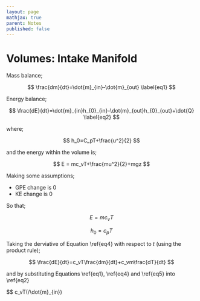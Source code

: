 ```yaml
---
layout: page
mathjax: true
parent: Notes
published: false
---
```


# Volumes: Intake Manifold


Mass balance;

$$ \frac{dm}{dt}=\dot{m}_{in}-\dot{m}_{out} \label{eq1} $$

Energy balance;

$$ \frac{dE}{dt}=\dot{m}_{in}h_{0}_{in}-\dot{m}_{out}h_{0}_{out}+\dot{Q} \label{eq2} $$

where;

$$ h_0=C_pT+\frac{u^2}{2} $$

and the energy within the volume is;

$$ E = mc_vT+\frac{mu^2}{2}+mgz $$

Making some assumptions;

- GPE change is 0
- KE change is 0

So that;

$$ E=mc_vT \label{eq3} $$

$$ h_0=c_pT \label{eq4}$$

Taking the derviative of Equation \ref{eq4} with respect to $t$ (using the product rule);

$$ \frac{dE}{dt}=c_vT\frac{dm}{dt}+c_vm\frac{dT}{dt} $$

and by substituting Equations \ref{eq1}, \ref{eq4} and \ref{eq5} into \ref{eq2}

$$ c_vT(/\dot{m}_{in})